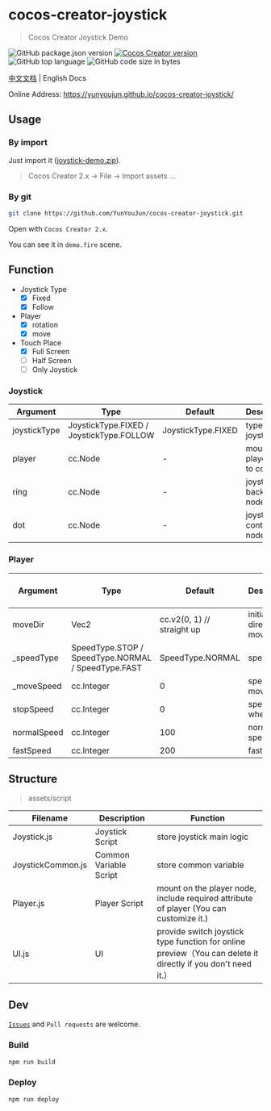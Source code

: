 # cocos-creator-joystick

> Cocos Creator Joystick Demo

![GitHub package.json version](https://img.shields.io/github/package-json/v/YunYouJun/cocos-creator-joystick.svg?style=social)
[![Cocos Creator version](https://img.shields.io/badge/Cocos_Creator-v2.x-blue.svg?style=social)](https://www.cocos.com/creator)
![GitHub top language](https://img.shields.io/github/languages/top/YunYouJun/cocos-creator-joystick.svg?style=social&logo=javascript)
![GitHub code size in bytes](https://img.shields.io/github/languages/code-size/YunYouJun/cocos-creator-joystick.svg?style=social&logo=visual-studio-code)

[中文文档](./README.md) | English Docs

Online Address: <https://yunyoujun.github.io/cocos-creator-joystick/>

## Usage

### By import

Just import it ([joystick-demo.zip](https://raw.githubusercontent.com/YunYouJun/cocos-creator-joystick/master/dist/joystick-demo.zip)).

> Cocos Creator 2.x -> File -> Import assets ...

### By git

```sh
git clone https://github.com/YunYouJun/cocos-creator-joystick.git
```

Open with `Cocos Creator 2.x`.

You can see it in `demo.fire` scene.

## Function

- Joystick Type
  - [x] Fixed
  - [x] Follow
- Player
  - [x] rotation
  - [x] move
- Touch Place
  - [x] Full Screen
  - [ ] Half Screen
  - [ ] Only Joystick

### Joystick

| Argument | Type | Default | Description | Customizable |
| --- | --- | --- | --- | --- |
| joystickType | JoystickType.FIXED / JoystickType.FOLLOW | JoystickType.FIXED | types of joystick | √ |
| player | cc.Node | - | mount the player node to control | √ |
| ring | cc.Node | - | joystick background node | √ |
| dot | cc.Node | - | joystick control node | √ |

### Player

| Argument | Type | Default | Description | Controled by Joystick | Customizable |
| --- | --- | --- | --- | --- | --- |
| moveDir | Vec2 | cc.v2(0, 1) // straight up | initial direction of movement | √ | √ |
| _speedType | SpeedType.STOP / SpeedType.NORMAL / SpeedType.FAST | SpeedType.NORMAL | speed type | √ | × |
| _moveSpeed | cc.Integer | 0 | speed of movement  | × | × |
| stopSpeed | cc.Integer | 0 | speed when stop | × | √ |
| normalSpeed | cc.Integer | 100 | normal speed | × | √ |
| fastSpeed | cc.Integer | 200 | fast speed | × | √ |

## Structure

> assets/script

| Filename | Description | Function |
| --- | --- | --- |
| Joystick.js | Joystick Script | store joystick main logic |
| JoystickCommon.js | Common Variable Script | store common variable |
| Player.js | Player Script | mount on the player node, include required attribute of player (You can customize it.) |
| UI.js | UI | provide switch joystick type function for online preview（You can delete it directly if you don't need it.） |

## Dev

[`Issues`](https://github.com/YunYouJun/cocos-creator-joystick/issues) and `Pull requests` are welcome.

### Build

```sh
npm run build
```

### Deploy

```sh
npm run deploy
```
